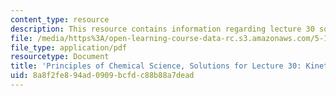 ```yaml
---
content_type: resource
description: This resource contains information regarding lecture 30 solution.
file: /media/https%3A/open-learning-course-data-rc.s3.amazonaws.com/5-111sc-principles-of-chemical-science-fall-2014/8a8f2fe894ad0909bcfdc88b88a7dead_MIT5_111F14_Lec30Soln.pdf
file_type: application/pdf
resourcetype: Document
title: 'Principles of Chemical Science, Solutions for Lecture 30: Kinetics: Rate Laws'
uid: 8a8f2fe8-94ad-0909-bcfd-c88b88a7dead
---
```

